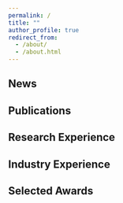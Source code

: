 ```yaml
---
permalink: /
title: ""
author_profile: true
redirect_from: 
  - /about/
  - /about.html
---
```




News
------

Publications
------

Research Experience
------

Industry Experience
------

Selected Awards
------

<div style="display: flex; justify-content: center; align-items: center; height: 100%; padding: 20px;">
  <div style="transform: scale(0.25); transform-origin: center;">
    <script type="text/javascript" id="clstr_globe"
      src="//clustrmaps.com/globe.js?d=UYpakJt3SK1n2ChLPes2HMRfKJ1p92zb2b2u-a9NA-c">
    </script>
  </div>
</div>

